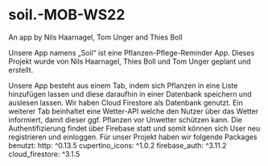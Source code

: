 # soil.-MOB-WS22
An app by Nils Haarnagel, Tom Unger and Thies Boll

Unsere App namens „Soil“ ist eine Pflanzen-Pflege-Reminder App.
Dieses Projekt wurde von Nils Haarnagel, Thies Boll und Tom Unger geplant und erstellt.

Unsere App besteht aus einem Tab, indem sich Pflanzen in eine Liste hinzufügen lassen und diese daraufhin in einer Datenbank speichern und auslesen lassen. Wir haben Cloud Firestore als Datenbank genutzt. Ein weiterer Tab beinhaltet eine Wetter-API welche den Nutzer über das Wetter informiert, damit dieser ggf. Pflanzen vor Unwetter schützen kann. Die Authentifizierung findet über Firebase statt und somit können sich User neu registrieren und einloggen.
Für unser Projekt haben wir folgende Packages benutzt:
http: ^0.13.5
cupertino_icons: ^1.0.2
firebase_auth: ^3.11.2
cloud_firestore: ^3.1.5 
